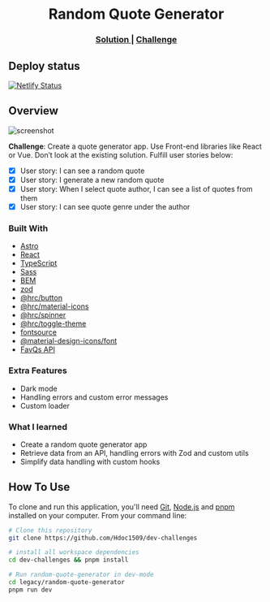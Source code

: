 <!-- markdownlint-disable MD033 -->
<h1 align="center">Random Quote Generator</h1>

<div align="center">
  <h3>
    <a href="https://hdoc-quote-generator.netlify.app">
      Solution
    </a>
    <span> | </span>
    <a href="https://legacy.devchallenges.io/challenges/8Y3J4ucAMQpSnYTwwWW8">
      Challenge
    </a>
  </h3>
</div>

## Deploy status

[![Netlify Status](https://api.netlify.com/api/v1/badges/6eff1687-c978-47fd-8887-4954d8e04056/deploy-status)](https://app.netlify.com/sites/hdoc-quote-generator/deploys)

## Overview

![screenshot](https://github.com/Hdoc1509/dev-challenges/assets/72316111/1eb8fd1b-7a1f-4d84-8997-e7ba092ac217)

**Challenge**: Create a quote generator app. Use Front-end libraries like React
or Vue. Don’t look at the existing solution. Fulfill user stories below:

- [x] User story: I can see a random quote
- [x] User story: I generate a new random quote
- [x] User story: When I select quote author, I can see a list of quotes from them
- [x] User story: I can see quote genre under the author

### Built With

- [Astro](https://astro.build/)
- [React](https://reactjs.dev/)
- [TypeScript](https://www.typescriptlang.org/)
- [Sass](https://sass-lang.com/)
- [BEM](https://getbem.com/)
- [zod](https://zod.dev/)
- [@hrc/button](https://hdoc1509.github.io/hrc/packages/button/)
- [@hrc/material-icons](https://hdoc1509.github.io/hrc/packages/material-icons/)
- [@hrc/spinner](https://hdoc1509.github.io/hrc/packages/spinner/)
- [@hrc/toggle-theme](https://hdoc1509.github.io/hrc/packages/toggle-theme/)
- [fontsource](https://fontsource.org/)
- [@material-design-icons/font](https://marella.me/material-design-icons/demo/font/)
- [FavQs API](https://favqs.com/api)

### Extra Features

- Dark mode
- Handling errors and custom error messages
- Custom loader

### What I learned

- Create a random quote generator app
- Retrieve data from an API, handling errors with Zod and custom utils
- Simplify data handling with custom hooks

## How To Use

To clone and run this application, you'll need [Git](https://git-scm.com),
[Node.js](https://nodejs.org/en/download/) and [pnpm](https://pnpm.io/installation)
installed on your computer. From your command line:

```bash
# Clone this repository
git clone https://github.com/Hdoc1509/dev-challenges

# install all workspace dependencies
cd dev-challenges && pnpm install

# Run random-quote-generator in dev-mode
cd legacy/random-quote-generator
pnpm run dev
```
